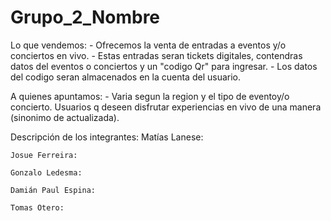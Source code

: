 # Grupo_2_Nombre

Lo que vendemos:
    - Ofrecemos la venta de entradas a eventos y/o conciertos en vivo.
    - Estas entradas seran tickets digitales, contendras datos del eventos o conciertos y un "codigo Qr" para ingresar.
    - Los datos del codigo seran almacenados en la cuenta del usuario.

A quienes apuntamos:
    - Varia segun la region y el tipo de eventoy/o concierto. Usuarios q deseen disfrutar experiencias en vivo de una manera (sinonimo de actualizada).

Descripción de los integrantes:
    Matías Lanese:

    Josue Ferreira:

    Gonzalo Ledesma:

    Damián Paul Espina:

    Tomas Otero: